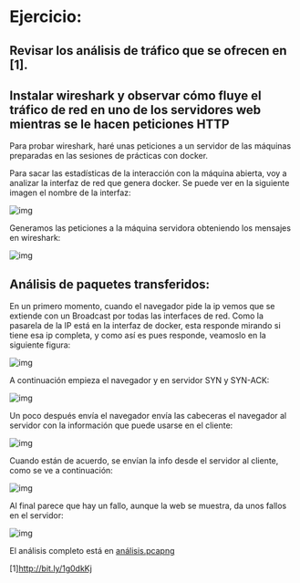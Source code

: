 # Ejercicio:
## Revisar los análisis de tráfico que se ofrecen en [1].
## Instalar wireshark y observar cómo fluye el tráfico de red en uno de los servidores web mientras se le hacen peticiones HTTP 

Para probar wireshark, haré  unas peticiones a un servidor de las máquinas preparadas en las sesiones de prácticas con docker.

Para sacar las estadísticas de la interacción con la máquina abierta, voy a analizar la interfaz de red que genera docker. Se puede ver en la siguiente imagen el nombre de la interfaz:

![img](./Imágenes/1.png)

Generamos las peticiones a la máquina servidora obteniendo los mensajes en wireshark:

![img](./Imágenes/2.png)


## Análisis de paquetes transferidos:

En un primero momento, cuando el navegador pide la ip vemos que se extiende con un Broadcast por todas las interfaces de red. Como la pasarela de la IP está en la interfaz de docker, esta responde mirando si tiene esa ip completa, y como así es pues responde, veamoslo en la siguiente figura:

![img](./Imágenes/3.png)

A continuación empieza el navegador y en servidor SYN y SYN-ACK:

![img](./Imágenes/4.png)

Un poco después envía el navegador envía las cabeceras el navegador al servidor con la información que puede usarse en el cliente:

![img](./Imágenes/5.png)

Cuando están de acuerdo, se envían la info desde el servidor al cliente, como se ve a continuación:

![img](./Imágenes/6.png)

Al final parece que hay un fallo, aunque la web se muestra, da unos fallos en el servidor: 

![img](./Imágenes/7.png)

El análisis completo está en [análisis.pcapng](https://github.com/alguacilaguamara/Servidores-Web-de-Altas-Prestaciones/blob/master/Ejercicios/T5/análisis.pcapng)



[1]http://bit.ly/1g0dkKj
